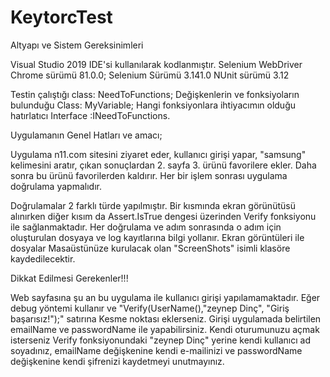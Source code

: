 # KeytorcTest

Altyapı ve Sistem Gereksinimleri

Visual Studio 2019 IDE'si kullanılarak kodlanmıştır.
Selenium WebDriver Chrome sürümü 81.0.0;
Selenium Sürümü 3.141.0
NUnit sürümü 3.12

Testin çalıştığı class: NeedToFunctions;
Değişkenlerin ve fonksiyoların bulunduğu Class: MyVariable;
Hangi fonksiyonlara ihtiyacımın olduğu hatırlatıcı Interface :INeedToFunctions.

Uygulamanın Genel Hatları ve amacı;

Uygulama n11.com sitesini ziyaret eder, kullanıcı girişi yapar, "samsung" kelimesini aratır, çıkan sonuçlardan 2. sayfa 3. ürünü favorilere ekler. Daha sonra bu ürünü favorilerden kaldırır. Her bir işlem sonrası uygulama doğrulama yapmalıdır.

Doğrulamalar 2  farklı türde yapılmıştır. Bir kısmında ekran görünütüsü alınırken diğer kısım da Assert.IsTrue dengesi üzerinden Verify fonksiyonu ile sağlanmaktadır. Her doğrulama ve adım sonrasında o adım için oluşturulan dosyaya ve log kayıtlarına bilgi yollanır. Ekran görüntüleri ile dosyalar Masaüstünüze kurulacak olan "ScreenShots" isimli klasöre kaydedilecektir.

Dikkat Edilmesi Gerekenler!!!

Web sayfasına şu an bu uygulama ile kullanıcı girişi yapılamamaktadır. Eğer debug yöntemi kullanır ve "Verify(UserName(),"zeynep Dinç", "Giriş başarısız!");" satırına Kesme noktası eklerseniz. Girişi uygulamada belirtilen emailName ve passwordName ile yapabilirsiniz. Kendi oturumunuzu açmak isterseniz Verify fonksiyonundaki "zeynep Dinç" yerine kendi kullanıcı ad soyadınız, emailName değişkenine kendi e-mailinizi ve passwordName değişkenine kendi şifrenizi kaydetmeyi unutmayınız. 
